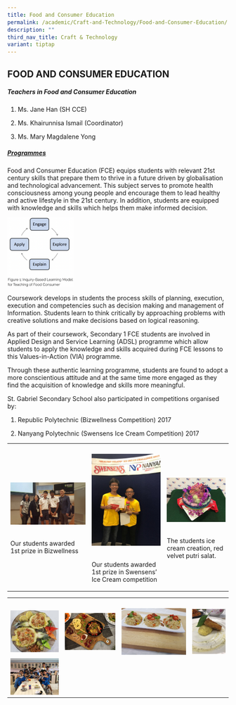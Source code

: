 ```yaml
---
title: Food and Consumer Education
permalink: /academic/Craft-and-Technology/Food-and-Consumer-Education/
description: ""
third_nav_title: Craft & Technology
variant: tiptap
---
```

<h2>FOOD AND CONSUMER EDUCATION</h2>
<h5>Teachers in Food and Consumer Education</h5>
<ol data-tight="true" class="tight">
<li>
<p>Ms. Jane Han (SH CCE)</p>
</li>
<li>
<p>Ms. Khairunnisa Ismail (Coordinator)</p>
</li>
<li>
<p>Ms. Mary Magdalene Yong</p>
</li>
</ol>
<h5><u>Programmes</u></h5>
<p>Food and Consumer Education (FCE) equips students with relevant 21st century
skills that prepare them to thrive in a future driven by globalisation
and technological advancement. This subject serves to promote health consciousness
among young people and encourage them to lead healthy and active lifestyle
in the 21st century. In addition, students are equipped with knowledge
and skills which helps them make informed decision.</p>
<div class="isomer-image-wrapper">
<img style="width: 30%; margin-right:15px;" height="auto" width="100%" src="/images/Academic/Food%20&amp;%20Consumer%20Education/FoodConsumerEducation.png">
</div>
<p>Coursework develops in students the process skills of planning, execution,
execution and competencies such as decision making and management of Information.
Students learn to think critically by approaching problems with creative
solutions and make decisions based on logical reasoning.</p>
<p>As part of their coursework, Secondary 1 FCE students are involved in
Applied Design and Service Learning (ADSL) programme which allow students
to apply the knowledge and skills acquired during FCE lessons to this Values-in-Action
(VIA) programme.</p>
<p>Through these authentic learning programme, students are found to adopt
a more conscientious attitude and at the same time more engaged as they
find the acquisition of knowledge and skills more meaningful.</p>
<p>St. Gabriel Secondary School also participated in competitions organised
by:</p>
<ol data-tight="true" class="tight">
<li>
<p>Republic Polytechnic (Bizwellness Competition) 2017</p>
</li>
<li>
<p>Nanyang Polytechnic (Swensens Ice Cream Competition) 2017</p>
</li>
</ol>
<table style="minWidth: 75px">
<colgroup>
<col>
<col>
<col>
</colgroup>
<tbody>
<tr>
<th rowspan="1" colspan="1">
<p></p>
</th>
<th rowspan="1" colspan="1">
<p></p>
</th>
<th rowspan="1" colspan="1">
<p></p>
</th>
</tr>
<tr>
<td rowspan="1" colspan="1">
<div class="isomer-image-wrapper">
<img style="width: 100%" height="auto" width="100%" alt="" src="/images/Academic/Food%20&amp;%20Consumer%20Education/1st%20prize%20in%20Bizwellness.jpeg">
</div>
<p>
<br>Our students awarded 1st prize in Bizwellness</p>
</td>
<td rowspan="1" colspan="1">
<div class="isomer-image-wrapper">
<img style="width: 100%" height="auto" width="100%" alt="" src="/images/Academic/Food%20&amp;%20Consumer%20Education/1st%20prize%20in%20Swensens%20Ice%20Cream%20Competition.jpeg">
</div>
<p>
<br>Our students awarded 1st prize in Swensens’ Ice Cream competition</p>
</td>
<td rowspan="1" colspan="1">
<div class="isomer-image-wrapper">
<img style="width: 100%" height="auto" width="100%" alt="" src="/images/Academic/Food%20&amp;%20Consumer%20Education/Ice%20Cream%20with%20Red%20Velvet%20Putri%20Salat.jpeg">
</div>
<p>
<br>The students ice cream creation, red velvet putri salat.</p>
</td>
</tr>
</tbody>
</table>
<table style="minWidth: 100px">
<colgroup>
<col>
<col>
<col>
<col>
</colgroup>
<tbody>
<tr>
<th rowspan="1" colspan="1">
<p></p>
</th>
<th rowspan="1" colspan="1">
<p></p>
</th>
<th rowspan="1" colspan="1">
<p></p>
</th>
<th rowspan="1" colspan="1">
<p></p>
</th>
</tr>
<tr>
<td rowspan="1" colspan="1">
<div class="isomer-image-wrapper">
<img style="width: 100%" height="auto" width="100%" alt="" src="/images/Academic/Food%20&amp;%20Consumer%20Education/Pineapple%20Rice.jpeg">
</div>
</td>
<td rowspan="1" colspan="1">
<div class="isomer-image-wrapper">
<img style="width: 100%" height="auto" width="100%" alt="" src="/images/Academic/Food%20&amp;%20Consumer%20Education/Pasta.jpeg">
</div>
</td>
<td rowspan="1" colspan="1">
<div class="isomer-image-wrapper">
<img style="width: 100%" height="auto" width="100%" alt="" src="/images/Academic/Food%20&amp;%20Consumer%20Education/Glutinous%20Rice.jpeg">
</div>
</td>
<td rowspan="1" colspan="1">
<div class="isomer-image-wrapper">
<img style="width: 100%" height="auto" width="100%" alt="" src="/images/Academic/Food%20&amp;%20Consumer%20Education/Dessert.jpeg">
</div>
</td>
</tr>
<tr>
<td rowspan="1" colspan="1">
<div class="isomer-image-wrapper">
<img style="width: 100%" height="auto" width="100%" alt="" src="/images/Academic/Food%20&amp;%20Consumer%20Education/Learning%20to%20prepare%20cook.jpeg">
</div>
</td>
<td rowspan="1" colspan="1">
<p></p>
</td>
<td rowspan="1" colspan="1">
<p></p>
</td>
<td rowspan="1" colspan="1">
<p></p>
</td>
</tr>
</tbody>
</table>
<p></p>